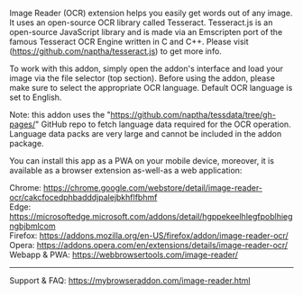 
Image Reader (OCR) extension helps you easily get words out of any image. It uses an open-source OCR library called Tesseract. Tesseract.js is an open-source JavaScript library and is made via an Emscripten port of the famous Tesseract OCR Engine written in C and C++. Please visit (https://github.com/naptha/tesseract.js) to get more info.

To work with this addon, simply open the addon's interface and load your image via the file selector (top section). Before using the addon, please make sure to select the appropriate OCR language. Default OCR language is set to English.

Note: this addon uses the "https://github.com/naptha/tessdata/tree/gh-pages/" GitHub repo to fetch language data required for the OCR operation. Language data packs are very large and cannot be included in the addon package.

You can install this app as a PWA on your mobile device, moreover, it is available as a browser extension as-well-as a web application:

Chrome: https://chrome.google.com/webstore/detail/image-reader-ocr/cakcfocedphbadddjpalejbkhflfbhmf  
Edge: https://microsoftedge.microsoft.com/addons/detail/hgppekeelhlegfpoblhiegngbjbmlcom  
Firefox: https://addons.mozilla.org/en-US/firefox/addon/image-reader-ocr/  
Opera: https://addons.opera.com/en/extensions/details/image-reader-ocr/  
Webapp & PWA: https://webbrowsertools.com/image-reader/  

--------------------------------------------------------------

Support & FAQ: https://mybrowseraddon.com/image-reader.html  
